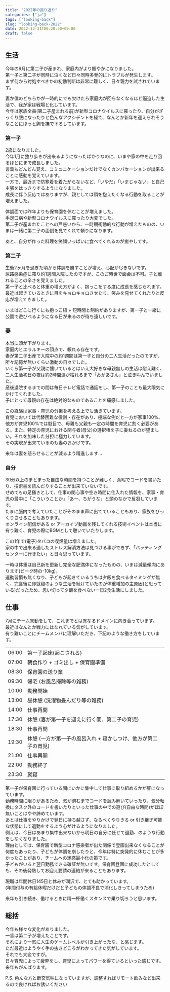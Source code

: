 ```yaml
---
title: "2022年の振り返り"
categories: ["ja"]
tags: ["looking-back"]
slug: "looking-back-2022"
date: 2022-12-31T00:20:30+09:00
draft: false
---
```


## 生活

今年の9月に第二子が産まれ、家庭内がより賑やかになりました。  
第一子と第二子が同時に泣くなど日々同時多発的にトラブルが発生します。  
まず何から対処すべきかの初動判断は非常に難しく、日々親力を試されています。  

妻か僕のどちらかが一時的にでも欠けたら家庭内が回らなくなるほど逼迫した生活で、我が家は戦場と化しています。  
今年は家族全員(第二子産まれる前)が新型コロナウイルスに罹ったり、自分がぎっくり腰になったりと色んなアクシデントを経て、なんとか新年を迎えられそうなことにほっと胸を撫で下ろしています。  

### 第一子

2歳になりました。  
今年1月に独り歩きが出来るようになったばかりなのに、いまや家の中を走り回るほどにまで成長しました。  
言葉もどんどん覚え、コミュニケーションだけでなくカンバセーションが出来ることに感動を覚えています。  
一方で、最近まで防寒着を着たがらないなど、「いやだ」「いまじゃない」と自己主張をはっきりするようになりました。  
成長に伴う反応ではありますが、親としては頭を抱えたくなる行動を取ることが増えました。  

体調面では昨年よりも保育園を休むことが増えました。  
手足口病や新型コロナウイルスに罹ったり大変でした。  
第二子が産まれたことへの戸惑いから、一時期衝動的な行動が増えたものの、いまは一緒に第二子の面倒を見てくれて頼りになります。  

あと、自分が作った料理を笑顔いっぱいに食べてくれるのが癒やしです。  

### 第二子

生後2ヶ月を過ぎた頃から体調を崩すことが増え、心配が尽きないです。  
尿路感染症に罹り約1週間入院したのですが、このご時世で面会は不可。子と離れることの辛さを覚えました。  
第一子と比べると体重の増え方がよく、抱っこをする度に成長を感じられます。  
最近は起きているときに目をキョロキョロさせたり、笑みを見せてくれたりと反応が増えてきました。  

いまはどこに行くにも抱っこ紐 + 短時間と制約がありますが、第一子と一緒に公園で遊びべるようになる日が来るのが待ち遠しいです。  

### 妻

本当に頭が下がります。  
家庭内ヒエラルキーの頂点で、頼れる存在です。  
妻が第二子出産で入院中の約1週間は第一子と自分の二人生活だったのですが、所々記憶が無いくらい激動の日々でした。  
いくら第一子が父親に懐いているとはいえ大好きな母親無しの生活は耐え難く、二人生活初日の夜は約2時間涙が枯れるまで「おかあさん」と泣き叫んでいました。  
産後退院するまでの間は毎日テレビ電話で通話をし、第一子のことも最大限気にかけてくれました。  
子にとって母親の存在は絶対的なものであることを痛感しました。  

この経験は家事・育児の分担を考える上でも活きています。  
育児においては代替困難な役割・存在があり、極端な例だと一方が家事100%、他方が育児100%では駄目で、母親も父親も一定の時間を育児に割く必要がある。また、特定の育児における関与者(母父)の選択権を子に委ねるのが望ましい。それを加味した分担に極力しています。  
その実現が出来ているのも妻のおかげです。  

来年は妻を怒らせることが減るよう精進します...   

### 自分

30分以上のまとまった自由な時間を持つことが難しく、余暇でコードを書いたり、技術書を読んだりすることが出来ていないです。  
せめてもの足掻きとして、仕事の関心事や空き時間に仕入れた情報を、家事・育児の最中に「こういうことか」「あー、ちがうな」と頭のなかで反芻しています。  
たまに脳内で考えていたことがそのまま声に出てていることもあり、家族をびっくりさせることもあります。  
オンライン配信がある or アーカイブ動画を残してくれる技術イベントは本当に有り難く、育児の際にBGMとして聴いていたりします。  

この1年で(電子)タバコの喫煙量は増えました。  
家の中で出来る適したストレス解消方法は見つける事ができず、「バッティングセンターに行きたい」と日々思っています。  

一時は体重は自己新を更新し完全な肥満体になったものの、いまは減量傾向にあります(ピーク時の-10kg)。  
運動習慣も無くなり、子どもが起きているうちは夕飯を食べるタイミングが無く、完食後に即就寝のような生活を続けていたのが体重増加の主原因(と思っている)だったため、思い切って夕飯を食べない一日2食生活にしました。  

## 仕事

7月にチーム異動をして、これまでとは異なるドメインに向き合っています。  
最近はなんとか戦力にはなれている気がしています。  
有り難いことにチームメンバに理解いただき、下記のような働き方をしています。  

| | |
| -- | -- |
| 06:00 | 第一子起床(起こされる) |
| 07:00 | 朝食作り + ゴミ出し + 保育園準備 |
| 08:30 | 保育園の送り業 |
| 09:30 | 帰宅 (お風呂掃除等の雑務) |
| 10:00 | 勤務開始 |
| 13:00 | 昼休憩 (洗濯物畳んだり等の雑務) |
| 14:00 | 仕事再開 |
| 17:30 | 休憩 (妻が第一子を迎えに行く間、第二子の育児) |
| 18:30 | 仕事再開 |
| 19:30 | 休憩 (一方が第一子の風呂入れ + 寝かしつけ、他方が第二子の育児) |
| 21:00 | 仕事再開 |
| 22:00 | 勤務終了 |
| 23:30 | 就寝 |


第一子が保育園に行っている間にいかに集中して仕事に取り組めるかが肝になっています。  
勤務時間に限りがあるため、気が済むまでコードを読み解いていったり、気分転換にタスク外のコードを書いたりといった仕事の中での遊び(自由な時間)がほぼ無いことはやや諦めています。  
あとは仕事をやりかけで翌日に持ち越さず、なるべくやりきる or 引き継ぎ可能な状態にして退勤をするよう心がけるようになりました。  
例えば、今日はあまり集中出来ないから明日の自分に任せて退勤、のような行動をしなくなりました。  
理由としては、保育園で新型コロナ感染者が出た関係で登園出来なくなることが何度もあったり、子どもが体調を崩したりと、今年は特に突発的に休むことが多かったことがあり、チームへの迷惑最小化の策です。  
子どもがいると翌日勤務できる確証が無いです。保育園登園に成功したとしても、その後発熱してお迎え要請の連絡が来ることもあります。  

現職は年間休日145日と休みが潤沢で、とても助かっています。  
(年間付与の有給休暇だけだと子どもの体調不良で消化しきってしまうため)

来年も引き続き、働けるときに精一杯働くスタンスで乗り切ろうと思います。  

## 総括

今年も様々な変化がありました。  
一番は第二子が増えたことです。  
それにより一気に人生のゲームレベルが引き上がったな、と感じます。  
ただ最近はようやく手の抜きどころがわかってきた気がしています。  
それでも大変ですが。  
日々育児によって疲弊をし、育児によってパワーを得ているといった感じです。  
来年もがんばります。  

P.S. 色んな方と断交気味になっていますが、調整すればリモート飲みなど出来るので良ければお誘いください  
